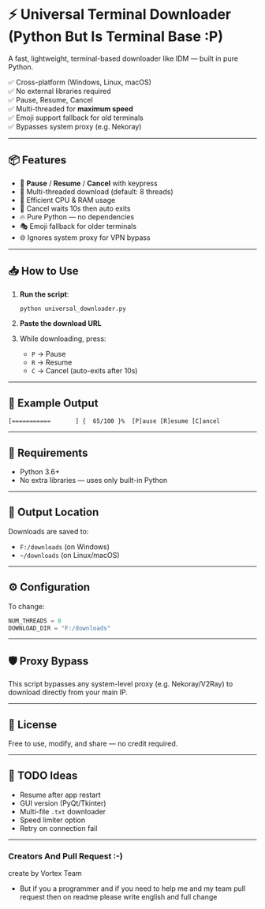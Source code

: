 # ⚡ Universal Terminal Downloader (Python But Is Terminal Base :P)

A fast, lightweight, terminal-based downloader like IDM — built in pure Python.

✅ Cross-platform (Windows, Linux, macOS)  
✅ No external libraries required  
✅ Pause, Resume, Cancel  
✅ Multi-threaded for **maximum speed**  
✅ Emoji support fallback for old terminals  
✅ Bypasses system proxy (e.g. Nekoray)

---

## 📦 Features

- 🔄 **Pause** / **Resume** / **Cancel** with keypress
- 🚀 Multi-threaded download (default: 8 threads)
- 🧠 Efficient CPU & RAM usage
- 🛑 Cancel waits 10s then auto exits
- 🔥 Pure Python — no dependencies
- 🎭 Emoji fallback for older terminals
- 🌐 Ignores system proxy for VPN bypass

---

## 📥 How to Use

1. **Run the script**:

   ```bash
   python universal_downloader.py
   ```
   
2. **Paste the download URL**

3. While downloading, press:

   * `P` → Pause
   * `R` → Resume
   * `C` → Cancel (auto-exits after 10s)

---

## 🧪 Example Output

```
[===========       ] {  65/100 }%  [P]ause [R]esume [C]ancel 
```

---

## 🧰 Requirements

* Python 3.6+
* No extra libraries — uses only built-in Python

---

## 📁 Output Location

Downloads are saved to:

* `F:/downloads` (on Windows)
* `~/downloads` (on Linux/macOS)

---

## ⚙️ Configuration

To change:

```python
NUM_THREADS = 8
DOWNLOAD_DIR = "F:/downloads"
```

---

## 🛡 Proxy Bypass

This script bypasses any system-level proxy (e.g. Nekoray/V2Ray) to download directly from your main IP.

---

## 📌 License

Free to use, modify, and share — no credit required.

---

## 🧠 TODO Ideas

* Resume after app restart
* GUI version (PyQt/Tkinter)
* Multi-file `.txt` downloader
* Speed limiter option
* Retry on connection fail

---
### Creators And Pull Request :-)
 create by Vortex Team
* But 
 if you a programmer and if you need to help me and my team pull request then on readme please write english and full change 

